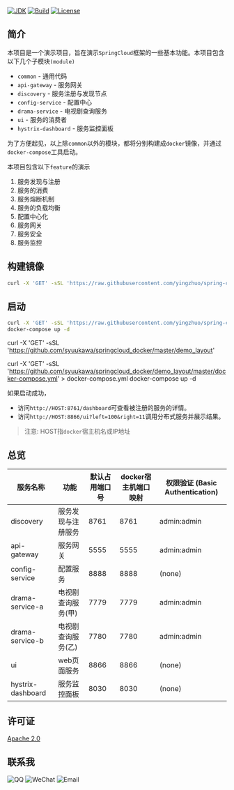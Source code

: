 [![JDK](http://img.shields.io/badge/JDK-v8.0-yellow.svg)](http://www.oracle.com/technetwork/java/javase/downloads/index.html)
[![Build](http://img.shields.io/badge/Build-Maven_2-green.svg)](https://maven.apache.org/)
[![License](http://img.shields.io/badge/License-Apache_2-red.svg)](http://www.apache.org/licenses/LICENSE-2.0)

## 简介

本项目是一个演示项目，旨在演示`SpringCloud`框架的一些基本功能。本项目包含以下几个子模块`(module)`

* `common` - 通用代码
* `api-gateway` - 服务网关
* `discovery` - 服务注册与发现节点
* `config-service` - 配置中心
* `drama-service` - 电视剧查询服务
* `ui` - 服务的消费者
* `hystrix-dashboard` - 服务监控面板

为了方便起见，以上除`common`以外的模块，都将分别构建成`docker`镜像，并通过`docker-compose`工具启动。

本项目包含以下`feature`的演示

1. 服务发现与注册
2. 服务的消费
3. 服务熔断机制
4. 服务的负载均衡
5. 配置中心化
6. 服务网关
7. 服务安全
8. 服务监控

## 构建镜像

```bash
curl -X 'GET' -sSL 'https://raw.githubusercontent.com/yingzhuo/spring-cloud-microservice-example/master/build.sh' | bash
```

## 启动

```bash
curl -X 'GET' -sSL 'https://raw.githubusercontent.com/yingzhuo/spring-cloud-microservice-example/master/docker-compose.yml' > docker-compose.yml
docker-compose up -d
```

curl -X 'GET' -sSL 'https://github.com/syuukawa/springcloud_docker/master/demo_layout'

curl -X 'GET' -sSL 'https://github.com/syuukawa/springcloud_docker/demo_layout/master/docker-compose.yml' > docker-compose.yml
docker-compose up -d

如果启动成功，

* 访问`http://HOST:8761/dashboard`可查看被注册的服务的详情。
* 访问`http://HOST:8866/ui?left=100&right=11`调用分布式服务并展示结果。

> 注意: HOST指`docker`宿主机名或IP地址

## 总览

服务名称           | 功能            | 默认占用端口号 | docker宿主机端口映射 | 权限验证 (Basic Authentication)
------------------|-----------------|-------------|-------------------|------------
discovery         | 服务发现与注册服务 | 8761        | 8761              | admin:admin
api-gateway       | 服务网关         | 5555        | 5555              | admin:admin
config-service    | 配置服务         | 8888        | 8888              | (none)
drama-service-a   | 电视剧查询服务(甲)| 7779        | 7779              | admin:admin
drama-service-b   | 电视剧查询服务(乙)| 7780        | 7780              | admin:admin
ui                | web页面服务      | 8866        | 8866              | (none)
hystrix-dashboard | 服务监控面板     | 8030        | 8030              | (none)

## 许可证

[Apache 2.0](LICENSE)

## 联系我

![QQ](http://img.shields.io/badge/QQ-23007067-blue.svg)
![WeChat](http://img.shields.io/badge/WeChat-yingzhor-blue.svg)
![Email](http://img.shields.io/badge/Email-yingzhor@gmail.com-blue.svg)
